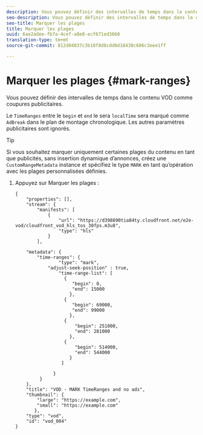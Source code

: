 ```yaml
---
description: Vous pouvez définir des intervalles de temps dans le contenu VOD comme coupures publicitaires.
seo-description: Vous pouvez définir des intervalles de temps dans le contenu VOD comme coupures publicitaires.
seo-title: Marquer les plages
title: Marquer les plages
uuid: 6ae2adee-fb7a-4cef-a8e8-ecf671ed3660
translation-type: tm+mt
source-git-commit: 812d04037c3b18f8d8cdd0d18430c686c3eee1ff

---
```



# Marquer les plages {#mark-ranges}

Vous pouvez définir des intervalles de temps dans le contenu VOD comme coupures publicitaires.

Le `TimeRanges` entre le `begin` et `end` le sera `localTime` sera marqué comme `AdBreak` dans le plan de montage chronologique. Les autres paramètres publicitaires sont ignorés.

>[!TIP]
>
>Si vous souhaitez marquer uniquement certaines plages du contenu en tant que publicités, sans insertion dynamique d’annonces, créez une `CustomRangeMetadata` instance et spécifiez le type `MARK` en tant qu’opération avec les plages personnalisées définies.

1. Appuyez sur Marquer les plages :

   ```
   {   
       "properties": [],
       "stream": {
           "manifests": [
               {
                   "url": "https://d398890tia84ty.cloudfront.net/e2e-vod/cloudfront_vod_hls_tos_30fps.m3u8",
                   "type": "hls"
               }
           ],
   
       "metadata": {
           "time-ranges": {
                   "type": "mark",
               "adjust-seek-position" : true,   
                   "time-range-list": [
                     {
                        "begin": 0,
                        "end": 15000
                       },
                     {
                        "begin": 69000,
                        "end": 99000
                       },
                     {
                         "begin": 251000,
                         "end": 281000
                       },
                     {
                         "begin": 514000,
                         "end": 544000
                       }
                    ]
   
                 }
            }           
       },   
       "title": "VOD - MARK TimeRanges and no ads",
       "thumbnail": {
           "large": "https://example.com",
           "small": "https://example.com"
          },
       "type": "vod",
       "id": "vod_004"
   }
   ```

